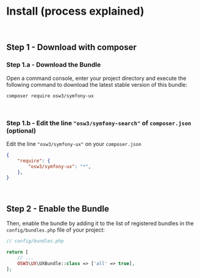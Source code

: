 # Install (process explained)

<br>

## Step 1 - Download with composer

### Step 1.a - Download the Bundle

Open a command console, enter your project directory and execute the
following command to download the latest stable version of this bundle:

```console
composer require osw3/symfony-ux
```
<br>

### Step 1.b - Edit the line `"osw3/symfony-search"` of `composer.json` (optional)

Edit the line `"osw3/symfony-ux"` on your `composer.json`

```json 
{
    "require": {
        "osw3/symfony-ux": "*",
    },
}
```

<br>

## Step 2 - Enable the Bundle

Then, enable the bundle by adding it to the list of registered bundles
in the `config/bundles.php` file of your project:

```php 
// config/bundles.php

return [
    // ...
    OSW3\UX\UXBundle::class => ['all' => true],
];
```

<br>